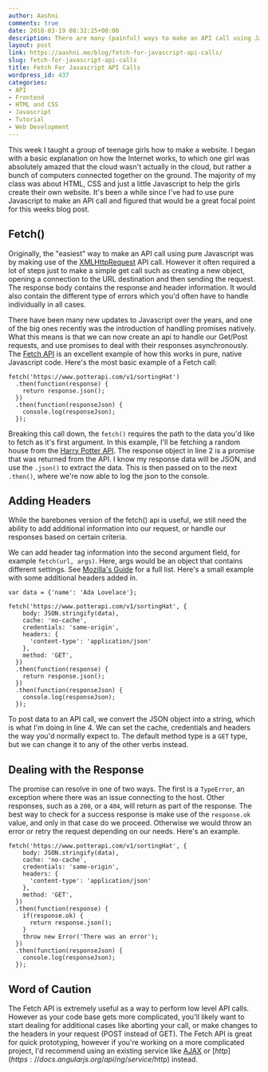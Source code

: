 ```yaml
---
author: Aashni
comments: true
date: 2018-03-19 08:32:15+00:00
description: There are many (painful) ways to make an API call using Javascript. Fetch is a new version that makes it so much nicer
layout: post
link: https://aashni.me/blog/fetch-for-javascript-api-calls/
slug: fetch-for-javascript-api-calls
title: Fetch For Javascript API Calls
wordpress_id: 437
categories:
- API
- Frontend
- HTML and CSS
- Javascript
- Tutorial
- Web Development
---
```


This week I taught a group of teenage girls how to make a website. I began with a basic explanation on how the Internet works, to which one girl was absolutely amazed that the cloud wasn't actually in the cloud, but rather a bunch of computers connected together on the ground. The majority of my class was about HTML, CSS and just a little Javascript to help the girls create their own website. It's been a while since I've had to use pure Javascript to make an API call and figured that would be a great focal point for this weeks blog post.



## Fetch()



Originally, the "easiest" way to make an API call using pure Javascript was by making use of the [XMLHttpRequest](https://developer.mozilla.org/en-US/docs/Web/API/XMLHttpRequest/Using_XMLHttpRequest) API call. However it often required a lot of steps just to make a simple get call such as creating a new object, opening a connection to the URL destination and then sending the request. The response body contains the response and header information. It would also contain the different type of errors which you'd often have to handle individually in all cases.

There have been many new updates to Javascript over the years, and one of the big ones recently was the introduction of handling promises natively. What this means is that we can now create an api to handle our Get/Post requests, and use promises to deal with their responses asynchronously. The [Fetch API](https://developer.mozilla.org/en-US/docs/Web/API/Fetch_API) is an excellent example of how this works in pure, native Javascript code. Here's the most basic example of a Fetch call:


    
    
    fetch('https://www.potterapi.com/v1/sortingHat')
      .then(function(response) {
        return response.json();
      })
      .then(function(responseJson) {
        console.log(responseJson);
      });
    



Breaking this call down, the `fetch()` requires the path to the data you'd like to fetch as it's first argument. In this example, I'll be fetching a random house from the [Harry Potter API](https://www.potterapi.com/). The response object in line 2 is a promise that was returned from the API. I know my response data will be JSON, and use the `.json()` to extract the data. This is then passed on to the next `.then()`, where we're now able to log the json to the console.



## Adding Headers


While the barebones version of the fetch() api is useful, we still need the ability to add additional information into our request, or handle our responses based on certain criteria. 

We can add header tag information into the second argument field, for example `fetch(url, args)`. Here, args would be an object that contains different settings. See [Mozilla's Guide](https://developer.mozilla.org/en-US/docs/Web/API/GlobalFetch/fetch) for a full list. Here's a small example with some additional headers added in.


    
    
    var data = {'name': 'Ada Lovelace'};
    
    fetch('https://www.potterapi.com/v1/sortingHat', {
        body: JSON.stringify(data),
        cache: 'no-cache',
        credentials: 'same-origin',
        headers: {
          'content-type': 'application/json'
        },
        method: 'GET',
      })
      .then(function(response) {
        return response.json();
      })
      .then(function(responseJson) {
        console.log(responseJson);
      });
    



To post data to an API call, we convert the JSON object into a string, which is what I'm doing in line 4. We can set the cache, credentials and headers the way you'd normally expect to. The default method type is a `GET` type, but we can change it to any of the other verbs instead. 



## Dealing with the Response


The promise can resolve in one of two ways. The first is a `TypeError`, an exception where there was an issue connecting to the host. Other responses, such as a `200`, or a `404`, will return as part of the response. The best way to check for a success response is make use of the `response.ok` value, and only in that case do we proceed. Otherwise we would throw an error or retry the request depending on our needs. Here's an example.


    
    
    fetch('https://www.potterapi.com/v1/sortingHat', {
        body: JSON.stringify(data),
        cache: 'no-cache',
        credentials: 'same-origin',
        headers: {
          'content-type': 'application/json'
        },
        method: 'GET',
      })
      .then(function(response) {
        if(response.ok) {
          return response.json();
        }
        throw new Error('There was an error');
      })
      .then(function(responseJson) {
        console.log(responseJson);
      });
    





## Word of Caution


The Fetch API is extremely useful as a way to perform low level API calls. However as your code base gets more complicated, you'll likely want to start dealing for additional cases like aborting your call, or make changes to the headers in your request (POST instead of GET). The Fetch API is great for quick prototyping, however if you're working on a more complicated project, I'd recommend using an existing service like [AJAX](http://api.jquery.com/jquery.ajax/) or [$http](https://docs.angularjs.org/api/ng/service/$http) instead.
